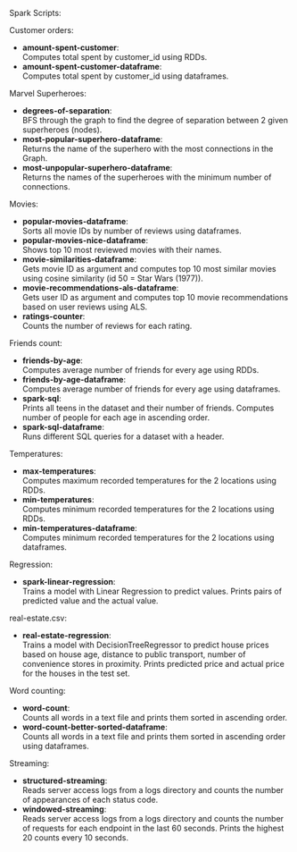 Spark Scripts:

Customer orders:
- **amount-spent-customer**:\
  Computes total spent by customer_id using RDDs.
- **amount-spent-customer-dataframe**:\
  Computes total spent by customer_id using dataframes.

Marvel Superheroes:
- **degrees-of-separation**:\
  BFS through the graph to find the degree of separation between 2 given superheroes (nodes).
- **most-popular-superhero-dataframe**:\
  Returns the name of the superhero with the most connections in the Graph.
- **most-unpopular-superhero-dataframe**:\
  Returns the names of the superheroes with the minimum number of connections.

Movies:
- **popular-movies-dataframe**:\
  Sorts all movie IDs by number of reviews using dataframes.
- **popular-movies-nice-dataframe**:\
  Shows top 10 most reviewed movies with their names.
- **movie-similarities-dataframe**:\
  Gets movie ID as argument and computes top 10 most similar movies using cosine similarity (id 50 = Star Wars (1977)).
- **movie-recommendations-als-dataframe**:\
  Gets user ID as argument and computes top 10 movie recommendations based on user reviews using ALS.
- **ratings-counter**:\
  Counts the number of reviews for each rating.

Friends count:
- **friends-by-age**:\
  Computes average number of friends for every age using RDDs.
- **friends-by-age-dataframe**:\
  Computes average number of friends for every age using dataframes.
- **spark-sql**:\
  Prints all teens in the dataset and their number of friends. Computes number of people for each age in ascending order.
- **spark-sql-dataframe**:\
  Runs different SQL queries for a dataset with a header.

Temperatures:
- **max-temperatures**:\
  Computes maximum recorded temperatures for the 2 locations using RDDs.
- **min-temperatures**:\
  Computes minimum recorded temperatures for the 2 locations using RDDs.
- **min-temperatures-dataframe**:\
  Computes minimum recorded temperatures for the 2 locations using dataframes.

Regression:
- **spark-linear-regression**:\
  Trains a model with Linear Regression to predict values. Prints pairs of predicted value and the actual value.

real-estate.csv:
- **real-estate-regression**:\
  Trains a model with DecisionTreeRegressor to predict house prices based on house age, distance to public transport, number of convenience stores in proximity. Prints predicted price and actual price for the houses in the test set.

Word counting:
- **word-count**:\
  Counts all words in a text file and prints them sorted in ascending order.
- **word-count-better-sorted-dataframe**:\
  Counts all words in a text file and prints them sorted in ascending order using dataframes.

Streaming:
- **structured-streaming**:\
  Reads server access logs from a logs directory and counts the number of appearances of each status code.
- **windowed-streaming**:\
  Reads server access logs from a logs directory and counts the number of requests for each endpoint in the last 60 seconds. Prints the highest 20 counts every 10 seconds.